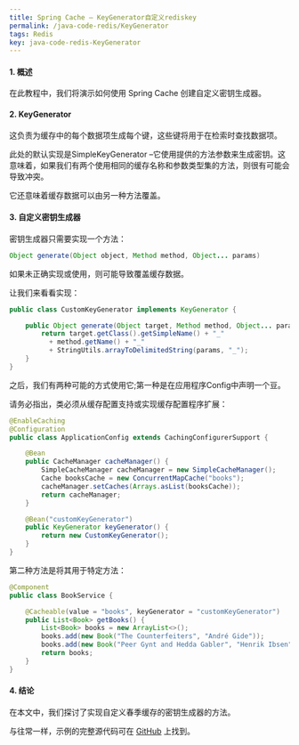 ```yaml
---
title: Spring Cache – KeyGenerator自定义rediskey
permalink: /java-code-redis/KeyGenerator
tags: Redis
key: java-code-redis-KeyGenerator
---
```

#### 1. 概述     
在此教程中，我们将演示如何使用 Spring Cache 创建自定义密钥生成器。

#### 2. KeyGenerator     
这负责为缓存中的每个数据项生成每个键，这些键将用于在检索时查找数据项。

此处的默认实现是SimpleKeyGenerator –它使用提供的方法参数来生成密钥。这意味着，如果我们有两个使用相同的缓存名称和参数类型集的方法，则很有可能会导致冲突。

它还意味着缓存数据可以由另一种方法覆盖。

#### 3. 自定义密钥生成器     
密钥生成器只需要实现一个方法：

```java
Object generate(Object object, Method method, Object... params)
```
如果未正确实现或使用，则可能导致覆盖缓存数据。

让我们来看看实现：

```java
public class CustomKeyGenerator implements KeyGenerator {

    public Object generate(Object target, Method method, Object... params) {
        return target.getClass().getSimpleName() + "_"
          + method.getName() + "_"
          + StringUtils.arrayToDelimitedString(params, "_");
    }
}
```
之后，我们有两种可能的方式使用它;第一种是在应用程序Config中声明一个豆。

请务必指出，类必须从缓存配置支持或实现缓存配置程序扩展：
```java
@EnableCaching
@Configuration
public class ApplicationConfig extends CachingConfigurerSupport {

    @Bean
    public CacheManager cacheManager() {
        SimpleCacheManager cacheManager = new SimpleCacheManager();
        Cache booksCache = new ConcurrentMapCache("books");
        cacheManager.setCaches(Arrays.asList(booksCache));
        return cacheManager;
    }

    @Bean("customKeyGenerator")
    public KeyGenerator keyGenerator() {
        return new CustomKeyGenerator();
    }
}
```
第二种方法是将其用于特定方法：

```java
@Component
public class BookService {

    @Cacheable(value = "books", keyGenerator = "customKeyGenerator")
    public List<Book> getBooks() {
        List<Book> books = new ArrayList<>();
        books.add(new Book("The Counterfeiters", "André Gide"));
        books.add(new Book("Peer Gynt and Hedda Gabler", "Henrik Ibsen"));
        return books;
    }
}
```
#### 4. 结论
在本文中，我们探讨了实现自定义春季缓存的密钥生成器的方法。

与往常一样，示例的完整源代码可在 [GitHub](https://github.com/eugenp/tutorials/tree/master/spring-caching) 上找到。
